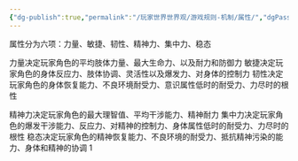 ```yaml
---
{"dg-publish":true,"permalink":"/玩家世界世界观/游戏规则-机制/属性/","dgPassFrontmatter":true}
---
```


属性分为六项：力量、敏捷、韧性、精神力、集中力、稳态

力量决定玩家角色的平均肢体力量、最大生命力、以及耐力和防御力
敏捷决定玩家角色的身体反应力、肢体协调、灵活性以及爆发力、对身体的控制力
韧性决定玩家角色的身体恢复能力、不良环境耐受力、意识属性低时的耐受力、力尽时的根性

精神力决定玩家角色的最大理智值、平均干涉能力、精神耐力
集中力决定玩家角色的爆发干涉能力、反应力、对精神的控制力、身体属性低时的耐受力、力尽时的根性
稳态决定玩家角色的精神恢复能力、不良环境的耐受力、抵抗精神污染的能力、身体和精神的协调  1
